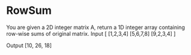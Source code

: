 # RowSum
You are given a 2D integer matrix A, return a 1D integer array containing row-wise sums of original matrix.
Input
[ [1,2,3,4]
  [5,6,7,8]
  [9,2,3,4] ]

Output
[10, 26, 18]
